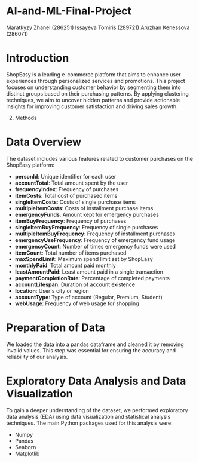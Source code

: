 # AI-and-ML-Final-Project
Maratkyzy Zhanel (286251)
Issayeva Tomiris (289721)
Aruzhan Kenessova (286071)

# Introduction

ShopEasy is a leading e-commerce platform that aims to enhance user experiences through personalized services and promotions. This project focuses on understanding customer behavior by segmenting them into distinct groups based on their purchasing patterns. By applying clustering techniques, we aim to uncover hidden patterns and provide actionable insights for improving customer satisfaction and driving sales growth.

 2) Methods

# Data Overview

The dataset includes various features related to customer purchases on the ShopEasy platform:

- **personId**: Unique identifier for each user
- **accountTotal**: Total amount spent by the user
- **frequencyIndex**: Frequency of purchases
- **itemCosts**: Total cost of purchased items
- **singleItemCosts**: Costs of single purchase items
- **multipleItemCosts**: Costs of installment purchase items
- **emergencyFunds**: Amount kept for emergency purchases
- **itemBuyFrequency**: Frequency of purchases
- **singleItemBuyFrequency**: Frequency of single purchases
- **multipleItemBuyFrequency**: Frequency of installment purchases
- **emergencyUseFrequency**: Frequency of emergency fund usage
- **emergencyCount**: Number of times emergency funds were used
- **itemCount**: Total number of items purchased
- **maxSpendLimit**: Maximum spend limit set by ShopEasy
- **monthlyPaid**: Total amount paid monthly
- **leastAmountPaid**: Least amount paid in a single transaction
- **paymentCompletionRate**: Percentage of completed payments
- **accountLifespan**: Duration of account existence
- **location**: User's city or region
- **accountType**: Type of account (Regular, Premium, Student)
- **webUsage**: Frequency of web usage for shopping

# Preparation of Data

We loaded the data into a pandas dataframe and cleaned it by removing invalid values. This step was essential for ensuring the accuracy and reliability of our analysis.

# Exploratory Data Analysis and Data Visualization

To gain a deeper understanding of the dataset, we performed exploratory data analysis (EDA) using data visualization and statistical analysis techniques. The main Python packages used for this analysis were:

- Numpy
- Pandas
- Seaborn
- Matplotlib

